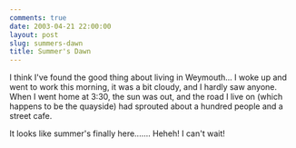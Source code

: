 ```yaml
---
comments: true
date: 2003-04-21 22:00:00
layout: post
slug: summers-dawn
title: Summer's Dawn
---
```


I think I've found the good thing about living in Weymouth... I woke up and went to work this morning, it was a bit cloudy, and I hardly saw anyone. When I went home at 3:30, the sun was out, and the road I live on (which happens to be the quayside) had sprouted about a hundred people and a street cafe.  

It looks like summer's finally here....... Heheh! I can't wait!
